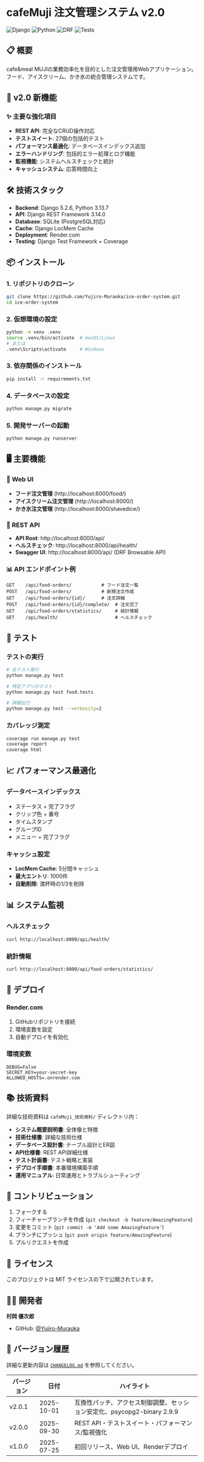 # cafeMuji 注文管理システム v2.0

![Django](https://img.shields.io/badge/Django-5.2.6-brightgreen)
![Python](https://img.shields.io/badge/Python-3.13.7-blue)
![DRF](https://img.shields.io/badge/DRF-3.14.0-orange)
![Tests](https://img.shields.io/badge/Tests-27%20passed-brightgreen)

## 📋 概要

cafe&meal MUJIの業務効率化を目的とした注文管理用Webアプリケーション。  
フード、アイスクリーム、かき氷の統合管理システムです。

## 🚀 v2.0 新機能

### ✨ 主要な強化項目
- **REST API**: 完全なCRUD操作対応
- **テストスイート**: 27個の包括的テスト
- **パフォーマンス最適化**: データベースインデックス追加
- **エラーハンドリング**: 包括的エラー処理とログ機能
- **監視機能**: システムヘルスチェックと統計
- **キャッシュシステム**: 応答時間向上

## 🛠️ 技術スタック

- **Backend**: Django 5.2.6, Python 3.13.7
- **API**: Django REST Framework 3.14.0
- **Database**: SQLite (PostgreSQL対応)
- **Cache**: Django LocMem Cache
- **Deployment**: Render.com
- **Testing**: Django Test Framework + Coverage

## 📦 インストール

### 1. リポジトリのクローン
```bash
git clone https://github.com/Yujiro-Muraoka/ice-order-system.git
cd ice-order-system
```

### 2. 仮想環境の設定
```bash
python -m venv .venv
source .venv/bin/activate  # macOS/Linux
# または
.venv\Scripts\activate     # Windows
```

### 3. 依存関係のインストール
```bash
pip install -r requirements.txt
```

### 4. データベースの設定
```bash
python manage.py migrate
```

### 5. 開発サーバーの起動
```bash
python manage.py runserver
```

## 🖥️ 主要機能

### 📱 Web UI
- **フード注文管理** (http://localhost:8000/food/)
- **アイスクリーム注文管理** (http://localhost:8000/)
- **かき氷注文管理** (http://localhost:8000/shavedice/)

### 🔌 REST API
- **API Root**: http://localhost:8000/api/
- **ヘルスチェック**: http://localhost:8000/api/health/
- **Swagger UI**: http://localhost:8000/api/ (DRF Browsable API)

### 📊 API エンドポイント例
```
GET    /api/food-orders/           # フード注文一覧
POST   /api/food-orders/           # 新規注文作成
GET    /api/food-orders/{id}/      # 注文詳細
POST   /api/food-orders/{id}/complete/  # 注文完了
GET    /api/food-orders/statistics/     # 統計情報
GET    /api/health/                     # ヘルスチェック
```

## 🧪 テスト

### テストの実行
```bash
# 全テスト実行
python manage.py test

# 特定アプリのテスト
python manage.py test food.tests

# 詳細出力
python manage.py test --verbosity=2
```

### カバレッジ測定
```bash
coverage run manage.py test
coverage report
coverage html
```

## 📈 パフォーマンス最適化

### データベースインデックス
- ステータス + 完了フラグ
- クリップ色 + 番号
- タイムスタンプ
- グループID
- メニュー + 完了フラグ

### キャッシュ設定
- **LocMem Cache**: 5分間キャッシュ
- **最大エントリ**: 1000件
- **自動削除**: 満杯時の1/3を削除

## 📊 システム監視

### ヘルスチェック
```bash
curl http://localhost:8000/api/health/
```

### 統計情報
```bash
curl http://localhost:8000/api/food-orders/statistics/
```

## 🚀 デプロイ

### Render.com
1. GitHubリポジトリを接続
2. 環境変数を設定
3. 自動デプロイを有効化

### 環境変数
```
DEBUG=False
SECRET_KEY=your-secret-key
ALLOWED_HOSTS=.onrender.com
```

## 📚 技術資料

詳細な技術資料は `cafeMuji_技術資料/` ディレクトリ内：

- **システム概要説明書**: 全体像と特徴
- **技術仕様書**: 詳細な技術仕様
- **データベース設計書**: テーブル設計とER図
- **API仕様書**: REST API詳細仕様
- **テスト計画書**: テスト戦略と実装
- **デプロイ手順書**: 本番環境構築手順
- **運用マニュアル**: 日常運用とトラブルシューティング

## 🤝 コントリビューション

1. フォークする
2. フィーチャーブランチを作成 (`git checkout -b feature/AmazingFeature`)
3. 変更をコミット (`git commit -m 'Add some AmazingFeature'`)
4. ブランチにプッシュ (`git push origin feature/AmazingFeature`)
5. プルリクエストを作成

## 📄 ライセンス

このプロジェクトは MIT ライセンスの下で公開されています。

## 👨‍💻 開発者

**村岡 優次郎**
- GitHub: [@Yujiro-Muraoka](https://github.com/Yujiro-Muraoka)

## 🔄 バージョン履歴

詳細な更新内容は [`CHANGELOG.md`](./CHANGELOG.md) を参照してください。

| バージョン | 日付 | ハイライト |
| --- | --- | --- |
| v2.0.1 | 2025-10-01 | 互換性パッチ、アクセス制御調整、セッション安定化、psycopg2-binary 2.9.9 |
| v2.0.0 | 2025-09-30 | REST API・テストスイート・パフォーマンス/監視強化 |
| v1.0.0 | 2025-07-25 | 初回リリース、Web UI、Renderデプロイ |
